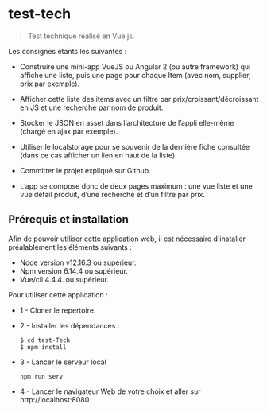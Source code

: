 # test-tech

> Test technique réalisé en Vue.js.

Les consignes étants les suivantes : 
* Construire une mini-app VueJS ou Angular 2 (ou autre framework) qui affiche une liste, puis une page pour chaque Item (avec nom, supplier, prix par exemple).

* Afficher cette liste des items avec un filtre par prix/croissant/décroissant en JS et une recherche par nom de produit.

* Stocker le JSON en asset dans l’architecture de l’appli elle-même (chargé en ajax par exemple).

* Utiliser le localstorage pour se souvenir de la dernière fiche consultée (dans ce cas afficher un lien en haut de la liste).

* Committer le projet expliqué sur Github.
 
* L’app se compose donc de deux pages maximum : une vue liste et une vue détail produit, d’une recherche et d’un filtre par prix.

## Prérequis et installation
Afin de pouvoir utiliser cette application web, il est nécessaire d'installer préalablement les éléments suivants :
* Node version v12.16.3 ou supérieur.
* Npm version 6.14.4 ou supérieur.
* Vue/cli 4.4.4. ou supérieur.

Pour utiliser cette application :

* 1 - Cloner le repertoire.
* 2 - Installer les dépendances :
    ```
    $ cd test-Tech
    $ npm install
    ```

* 3 - Lancer le serveur local
    ```
    npm run serv    
    ``` 
* 4 - Lancer le navigateur Web de votre choix et aller sur http://localhost:8080